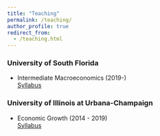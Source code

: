 ```yaml
---
title: "Teaching"
permalink: /teaching/
author_profile: true
redirect_from: 
  - /teaching.html
---
```


### University of South Florida

* Intermediate Macroeconomics (2019-) <br/> [Syllabus](../files/syllabusFA2019.pdf)


### University of Illinois at Urbana-Champaign

* Economic Growth (2014 - 2019) <br/> [Syllabus](../files/Syllabus_Spring2019.pdf)
